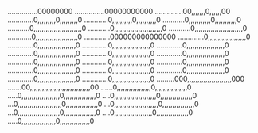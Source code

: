 ...............00000000
...............00000000000
..............00,,,,,,,0,,,,,,00
.............0,,,,,,,,,0,,,,,,,,,0
............0,,,,,,,,,,0,,,,,,,,,,0
...........0,,,,,,,,,,,0,,,,,,,,,,,0
...........0,,,,,,,,,,,,,,,,,,,,,,,,0
...........0,,,,,,,,,,,,,,,,,,,,,,,,0
...........0,,,,,,,,,,,,,,,,,,,,,,,,0
............0,,,,,,,,,,,,,,,,,,,,,0
.............000000000000000
.............0,,,,,,,,,,,,,,,,,,,0
.............0,,,,,,,,,,,,,,,,,,,0
.............0,,,,,,,,,,,,,,,,,,,0
.............0,,,,,,,,,,,,,,,,,,,0
.............0,,,,,,,,,,,,,,,,,,,0
.............0,,,,,,,,,,,,,,,,,,,0
.............0,,,,,,,,,,,,,,,,,,,0
.............0,,,,,,,,,,,,,,,,,,,0
.............0,,,,,,,,,,,,,,,,,,,0
.............0,,,,,,,,,,,,,,,,,,,0
.............0,,,,,,,,,,,,,,,,,,,0
.............0,,,,,,,,,,,,,,,,,,,0
.............0,,,,,,,,,,,,,,,,,,,0
.............0,,,,,,,,,,,,,,,,,,,0
.............0,,,,,,,,,,,,,,,,,,,0
.........000,,,,,,,,,,,,,,,,,,,,,,000
.......00,,,,,,,,,,,,,,,,,,,,,,,,,,,,,,00
......0,,,,,,,,,,,,,,,,,0,,,,,,,,,,,,,,,,0
.....0,,,,,,,,,,,,,,,,,,,0,,,,,,,,,,,,,,,,0
....0,,,,,,,,,,,,,,,,,,,,,0,,,,,,,,,,,,,,,,0
...0,,,,,,,,,,,,,,,,,,,,,,0,,,,,,,,,,,,,,,,0
...0,,,,,,,,,,,,,,,,,,,,,,0,,,,,,,,,,,,,,,,0
...0,,,,,,,,,,,,,,,,,,,,,0,,,,,,,,,,,,,,,,0
....0,,,,,,,,,,,,,,,,,,,0,,,,,,,,,,,,,,,,0
.....0,,,,,,,,,,,,,,,,,0,,,,,,,,,,,,,,,0

